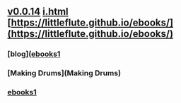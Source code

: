 ## [v0.0.14](https://github.com/littleflute/ebooks/edit/master/README.md) [i.html](i.html) [https://littleflute.github.io/ebooks/](https://littleflute.github.io/ebooks/)
### [blog]([ebooks1](https://github.com/littleflute/blog)
### [Making Drums](Making Drums)
### [ebooks1](https://github.com/littleflute/ebooks1) 
